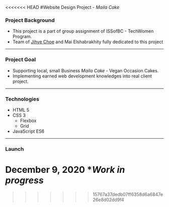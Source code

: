 <<<<<<< HEAD
#Website Design Project - _Maila Cake_

### Project Background

- This project is a part of group assignment of ISSofBC - TechWomen Program.
- Team of [Jihye Choe](https://github.com/Jihye-uxui) and Mai Elshabrakhity fully dedicated to this project

---

### Project Goal

- Supporting local, small Business _Maila Cake_ - Vegan Occasion Cakes.
- Implementing earned web development knowledges into real client project.

---

### Technologies

- HTML 5
- CSS 3
  - Flexbox
  - Grid
- JavaScript ES6

---

### Launch

December 9, 2020 \*_Work in progress_
=======

>>>>>>> 15767a37dedb07ff6358d6a6847e26e8d02dd9f4
